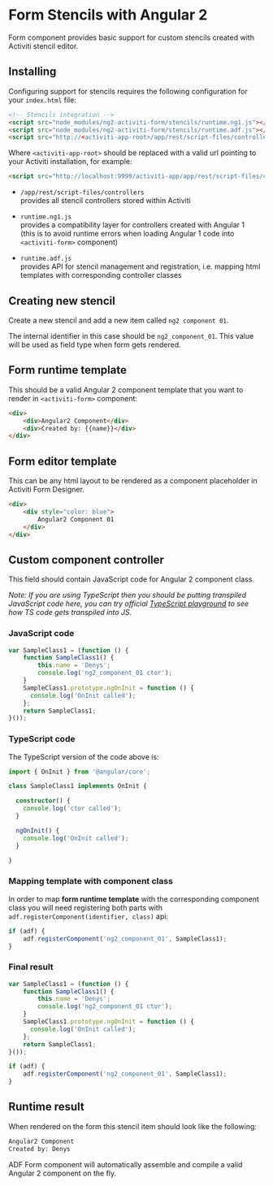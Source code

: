 # Form Stencils with Angular 2

Form component provides basic support for custom stencils created with Activiti stencil editor.

## Installing

Configuring support for stencils requires the following configuration for your `index.html` file:

```html
<!-- Stencils integration -->
<script src="node_modules/ng2-activiti-form/stencils/runtime.ng1.js"></script>
<script src="node_modules/ng2-activiti-form/stencils/runtime.adf.js"></script>
<script src="http://<activiti-app-root>/app/rest/script-files/controllers"></script>
```

Where `<activiti-app-root>` should be replaced with a valid url pointing to your Activiti installation, for example:

```html
<script src="http://localhost:9999/activiti-app/app/rest/script-files/controllers"></script>
```
- `/app/rest/script-files/controllers`  
    provides all stencil controllers stored within Activiti

- `runtime.ng1.js`  
    provides a compatibility layer for controllers created with Angular 1  
    (this is to avoid runtime errors when loading Angular 1 code into `<activiti-form>` component)

- `runtime.adf.js`  
    provides API for stencil management and registration, 
    i.e. mapping html templates with corresponding controller classes

## Creating new stencil

Create a new stencil and add a new item called `ng2 component 01`.  

The internal identifier in this case should be `ng2_component_01`. 
This value will be used as field type when form gets rendered.

## Form runtime template 

This should be a valid Angular 2 component template that you want to render in `<activiti-form>` component:

```html
<div>
    <div>Angular2 Component</div>
    <div>Created by: {{name}}</div>
</div>
```

## Form editor template

This can be any html layout to be rendered as a component placeholder in Activiti Form Designer.

```html
<div>
    <div style="color: blue">
        Angular2 Component 01
    </div>
</div>
```

## Custom component controller

This field should contain JavaScript code for Angular 2 component class.

_Note: If you are using TypeScript then you should be putting transpiled JavaScript code here,
you can try official [TypeScript playground](http://www.typescriptlang.org/play/) 
to see how TS code gets transpiled into JS._

### JavaScript code

```js
var SampleClass1 = (function () {
    function SampleClass1() {
        this.name = 'Denys';
        console.log('ng2_component_01 ctor');
    }
    SampleClass1.prototype.ngOnInit = function () {
      console.log('OnInit called');  
    };
    return SampleClass1;
}());
```

### TypeScript code

The TypeScript version of the code above is:

```ts
import { OnInit } from '@angular/core';

class SampleClass1 implements OnInit {

  constructor() {
    console.log('ctor called');
  }

  ngOnInit() {
    console.log('OnInit called');
  }

}
```

### Mapping template with component class 

In order to map **form runtime template** with the corresponding component class
you will need registering both parts with `adf.registerComponent(identifier, class)` api:

```js
if (adf) {
    adf.registerComponent('ng2_component_01', SampleClass1);
}
```

### Final result

```js
var SampleClass1 = (function () {
    function SampleClass1() {
        this.name = 'Denys';
        console.log('ng2_component_01 ctor');
    }
    SampleClass1.prototype.ngOnInit = function () {
      console.log('OnInit called');  
    };
    return SampleClass1;
}());

if (adf) {
    adf.registerComponent('ng2_component_01', SampleClass1);
}
```

## Runtime result

When rendered on the form this stencil item should look like the following:

```html
Angular2 Component
Created by: Denys
```

ADF Form component will automatically assemble and compile a valid Angular 2 component on the fly.